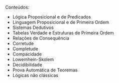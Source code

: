 Conteúdos:

- Lógica Proposicional e de Predicados
- Linguagem Proposicional e de Primeira Ordem
- Sistemas Dedutivos
- Tabelas Verdade e Estruturas de Primeira Ordem
- Relações de Consequência
- Corretude
- Completude
- Compacidade
- Lowemhein-Skolem
- Decidibilidade
- Prova Automática de Teoremas
- Lógicas não clássicas
